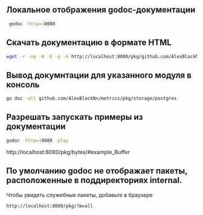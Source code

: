 ##  Локальное отображения godoc-документации 
```bash
 godoc -http=:8080
```

##  Скачать документацию в формате HTML
```bash
wget -r -np -N -E -p -k http://localhost:8080/pkg/github.com/AlexBlackNn/metrics/
```

##  Вывод докумнтации для указанного модуля в консоль
```bash
go doc -all github.com/AlexBlackNn/metrics/pkg/storage/postgres
```

## Разрешать запускать примеры из документации
```bash
godoc -http=:8080 -play
```
http://localhost:8080/pkg/bytes/#example_Buffer

## По умолчанию godoc не отображает пакеты, расположенные в поддиректориях internal. 
Чтобы увидеть служебные пакеты, добавьте в браузере 
```
http://localhost:8080/pkg/?m=all
```

